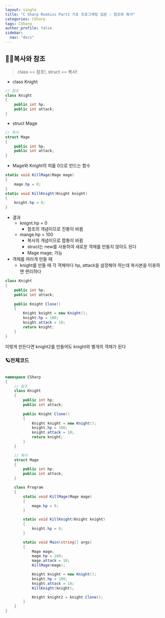 ```yaml
---
layout: single
title: "C Sharp Rookiss Part1 기초 프로그래밍 입문 : 참조와 복사"
categories: CSharp
tags: CSharp
author_profile: false
sidebar:
  nav: "docs"
---
```


## 🙇‍♀️복사와 참조

> class == 참조!, struct == 복사!

* class Knight
```cs
// 참조
class Knight
{
    public int hp;
    public int attack;
}
```

* struct Mage
```cs
// 복사
struct Mage
{
    public int hp;
    public int attack;
}
```

* Mage와 Knight의 피를 0으로 만드는 함수
```cs
static void KillMage(Mage mage)
{
    mage.hp = 0;
}
static void KillKnight(Knight knight)
{
    knight.hp = 0;
}
```

* 결과
  * knignt.hp = 0
    * 참조의 개념이므로 진퉁이 바뀜
  * mange.hp = 100
    * 복사의 개념이므로 짭퉁이 바뀜
    * struct는 new를 사용하여 새로운 객체를 만들지 않아도 된다
    * Mage mage; 가능
* 객체를 여러개 만들 때
  * knight를 만들 때 각 객체마다 hp, attack을 설정해야 하는데 복사본을 이용하면 편리하다

```cs
class Knight
{
    public int hp;
    public int attack;
    
    public Knight Clone()
    {
        Knight knight = new Knight();
        knight.hp = 100;
        knight.attack = 10;
        return knight;
    }
}
```
이렇게 만든다면 knight2를 만들어도 knight와 별개의 객체가 된다

### 🪐전체코드
```cs

namespace CSharp
{
    // 참조
    class Knight
    {
        public int hp;
        public int attack;
        
        public Knight Clone()
        {
            Knight knight = new Knight();
            knight.hp = 100;
            knight.attack = 10;
            return knight;
        }
    }

    // 복사
    struct Mage
    {
        public int hp;
        public int attack;
    }

    class Program
    {
        static void KillMage(Mage mage)
        {
            mage.hp = 0;
        }

        static void KillKnight(Knight knight)
        {
            knight.hp = 0;
        }

        static void Main(string[] args)
        {
            Mage mage;
            mage.hp = 100;
            mage.attack = 10;
            KillMage(mage);

            Knight knight = new Knight();
            knight.hp = 100;
            knight.attack = 10;
            KillKnight(knight);

            Knight knight2 = knight.Clone();
        }
    }
}
```
